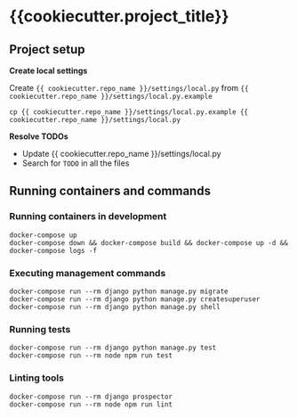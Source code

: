 # {{cookiecutter.project_title}}


## Project setup


**Create local settings**

Create `{{ cookiecutter.repo_name }}/settings/local.py` from `{{ cookiecutter.repo_name }}/settings/local.py.example`

```
cp {{ cookiecutter.repo_name }}/settings/local.py.example {{ cookiecutter.repo_name }}/settings/local.py
```


**Resolve TODOs**

- Update {{ cookiecutter.repo_name }}/settings/local.py
- Search for `TODO` in all the files


## Running containers and commands


### Running containers in development

```
docker-compose up
docker-compose down && docker-compose build && docker-compose up -d && docker-compose logs -f
```


### Executing management commands

```
docker-compose run --rm django python manage.py migrate
docker-compose run --rm django python manage.py createsuperuser
docker-compose run --rm django python manage.py shell
```


### Running tests

```
docker-compose run --rm django python manage.py test
docker-compose run --rm node npm run test
```


### Linting tools

```
docker-compose run --rm django prospector
docker-compose run --rm node npm run lint
```
